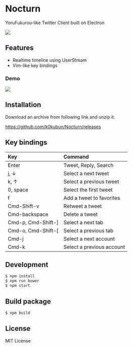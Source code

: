 # Nocturn

YoruFukurou-like Twitter Client built on Electron

![](https://i.gyazo.com/f50b8192eed6adfcb49c9b3374d5a7bb.png)

## Features
- Realtime timeline using UserStream
- Vim-like key bindings

### Demo

![](https://i.gyazo.com/3f89eaf9e85820ef0ba79bc2db7c478e.gif)

## Installation

Download an archive from following link and unzip it.

https://github.com/k0kubun/Nocturn/releases

## Key bindings

|Key|Command|
|:---|:---|
|Enter| Tweet, Reply, Search |
|j, ↓|Select a next tweet|
|k, ↑|Select a previous tweet|
|0, space|Select the first tweet|
|f|Add a tweet to favorites|
|Cmd-Shift-v|Retweet a tweet|
|Cmd-backspace|Delete a tweet|
|Cmd-p, Cmd-Shift-]|Select a next tab|
|Cmd-o, Cmd-Shift-[|Select a previous tab|
|Cmd-j|Select a next account|
|Cmd-k|Select a previous account|

## Development

```bash
$ npm install
$ npm run bower
$ npm start
```

## Build package

```bash
$ npm build
```

## License

MIT License
